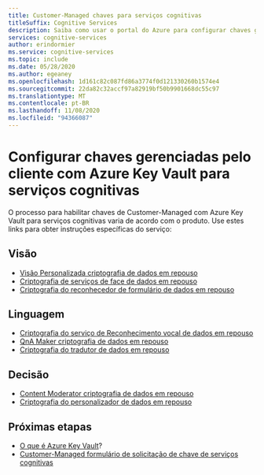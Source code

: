 ```yaml
---
title: Customer-Managed chaves para serviços cognitivas
titleSuffix: Cognitive Services
description: Saiba como usar o portal do Azure para configurar chaves gerenciadas pelo cliente com Azure Key Vault. As chaves gerenciadas pelo cliente permitem criar, girar, desabilitar e revogar controles de acesso.
services: cognitive-services
author: erindormier
ms.service: cognitive-services
ms.topic: include
ms.date: 05/28/2020
ms.author: egeaney
ms.openlocfilehash: 1d161c82c087fd86a3774f0d121330260b1574e4
ms.sourcegitcommit: 22da82c32accf97a82919bf50b9901668dc55c97
ms.translationtype: MT
ms.contentlocale: pt-BR
ms.lasthandoff: 11/08/2020
ms.locfileid: "94366087"
---
```

# <a name="configure-customer-managed-keys-with-azure-key-vault-for-cognitive-services"></a>Configurar chaves gerenciadas pelo cliente com Azure Key Vault para serviços cognitivas

O processo para habilitar chaves de Customer-Managed com Azure Key Vault para serviços cognitivas varia de acordo com o produto. Use estes links para obter instruções específicas do serviço:

## <a name="vision"></a>Visão

* [Visão Personalizada criptografia de dados em repouso](../Custom-Vision-Service/custom-vision-encryption-of-data-at-rest.md)
* [Criptografia de serviços de face de dados em repouso](../Face/face-encryption-of-data-at-rest.md)
* [Criptografia do reconhecedor de formulário de dados em repouso](../form-recognizer/form-recognizer-encryption-of-data-at-rest.md)

## <a name="language"></a>Linguagem

* [Criptografia do serviço de Reconhecimento vocal de dados em repouso](../LUIS/luis-encryption-of-data-at-rest.md)
* [QnA Maker criptografia de dados em repouso](../QnAMaker/qna-maker-encryption-of-data-at-rest.md)
* [Criptografia do tradutor de dados em repouso](../translator/translator-encryption-of-data-at-rest.md)

## <a name="decision"></a>Decisão

* [Content Moderator criptografia de dados em repouso](../Content-Moderator/content-moderator-encryption-of-data-at-rest.md)
* [Criptografia do personalizador de dados em repouso](../personalizer/personalizer-encryption-of-data-at-rest.md)

## <a name="next-steps"></a>Próximas etapas

* [O que é Azure Key Vault](../../key-vault/general/overview.md)?
* [Customer-Managed formulário de solicitação de chave de serviços cognitivas](https://aka.ms/cogsvc-cmk)